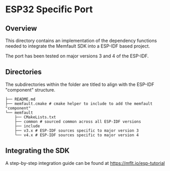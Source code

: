 # ESP32 Specific Port

## Overview

This directory contains an implementation of the dependency functions needed to
integrate the Memfault SDK into a ESP-IDF based project.

The port has been tested on major versions 3 and 4 of the ESP-IDF.

## Directories

The subdirectories within the folder are titled to align with the ESP-IDF
"component" structure.

```
├── README.md
├── memfault.cmake # cmake helper to include to add the memfault "component"
└── memfault
    ├── CMakeLists.txt
    ├── common # sourced common across all ESP-IDF versions
    ├── include
    ├── v3.x # ESP-IDF sources specific to major version 3
    └── v4.x # ESP-IDF sources specific to major version 4
```

## Integrating the SDK

A step-by-step integration guide can be found at https://mflt.io/esp-tutorial
